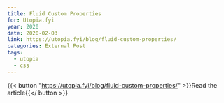 ```yaml
---
title: Fluid Custom Properties
for: Utopia.fyi
year: 2020
date: 2020-02-03
link: https://utopia.fyi/blog/fluid-custom-properties/
categories: External Post
tags:
  - utopia
  - css
---
```


{{< button "https://utopia.fyi/blog/fluid-custom-properties/" >}}Read the article{{</ button >}}
